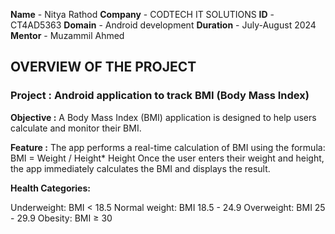 **Name** - Nitya Rathod
**Company** - CODTECH IT SOLUTIONS
**ID** - CT4AD5363
**Domain** - Android development
**Duration** - July-August 2024
**Mentor** - Muzammil Ahmed

## OVERVIEW OF THE PROJECT

### Project : Android application to track BMI (Body Mass Index)

**Objective :** A Body Mass Index (BMI) application is designed to help users calculate and monitor their BMI.

**Feature :** The app performs a real-time calculation of BMI using the formula: BMI = Weight / Height* Height
Once the user enters their weight and height, the app immediately calculates the BMI and displays the result.

**Health Categories:**

Underweight: BMI < 18.5
Normal weight: BMI 18.5 - 24.9
Overweight: BMI 25 - 29.9
Obesity: BMI ≥ 30

